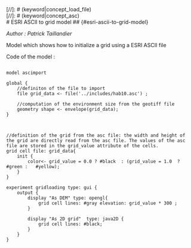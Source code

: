 [//]: # (keyword|concept_grid)
<div class='gama-keyword-style' id ='158_0_51_concept-grid'></div>
[//]: # (keyword|concept_load_file)
<div class='gama-keyword-style' id ='158_1_65_concept-load-file'></div>
[//]: # (keyword|concept_asc)
<div class='gama-keyword-style' id ='158_2_8_concept-asc'></div>
# ESRI ASCII to grid model ## {#esri-ascii-to-grid-model}


_Author :  Patrick Taillandier_

Model which shows how to initialize a grid using a ESRI ASCII file


Code of the model : 

```

model ascimport

global {
	//definiton of the file to import
	file grid_data <- file('../includes/hab10.asc') ;
	
	//computation of the environment size from the geotiff file
	geometry shape <- envelope(grid_data);	
}



//definition of the grid from the asc file: the width and height of the grid are directly read from the asc file. The values of the asc file are stored in the grid_value attribute of the cells.
grid cell file: grid_data{
	init {
		color<- grid_value = 0.0 ? #black  : (grid_value = 1.0  ? #green :   #yellow);
	}
}

experiment gridloading type: gui {
	output {
		display "As DEM" type: opengl{
			grid cell lines: #gray elevation: grid_value * 300 ;
		}
		
		display "As 2D grid"  type: java2D {
			grid cell lines: #black;
		}
	} 
}


```